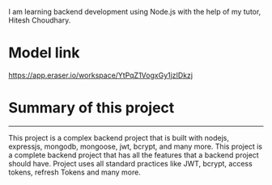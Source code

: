 
I am learning backend development using Node.js with the help of my tutor, Hitesh Choudhary.

# Model link
https://app.eraser.io/workspace/YtPqZ1VogxGy1jzIDkzj

# Summary of this project
----------------------------
This project is a complex backend project that is built with nodejs, expressjs, mongodb, mongoose, jwt, bcrypt, and many more. This project is a complete backend project that has all the features that a backend project should have.
Project uses all standard practices like JWT, bcrypt, access tokens, refresh Tokens and many more.

